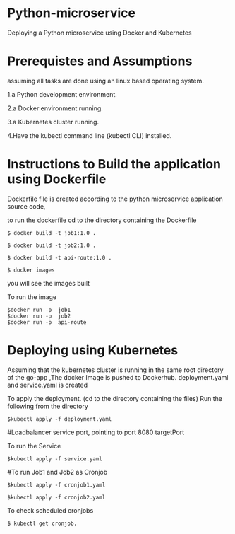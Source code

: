 # Python-microservice
Deploying a Python microservice using Docker and Kubernetes
# Prerequistes and Assumptions
assuming all tasks are done using an linux based operating system.

1.a Python development environment.

2.a Docker environment running.

3.a Kubernetes cluster running.

4.Have the kubectl command line (kubectl CLI) installed.

# Instructions to Build the application using Dockerfile
Dockerfile file is created according to the python microservice application source code,

to run the dockerfile
cd to the directory containing the Dockerfile
    
    $ docker build -t job1:1.0 .
    
    $ docker build -t job2:1.0 .
    
    $ docker build -t api-route:1.0 .
    
    $ docker images
  you will see the images built
  
To run the image

    $docker run -p  job1
    $docker run -p  job2
    $docker run -p  api-route

# Deploying using Kubernetes
Assuming that the kubernetes cluster is running in the same root directory of the go-app
,The docker Image is pushed to Dockerhub.
deployment.yaml and service.yaml is created

To apply the deployment. (cd to the directory containing the files)
Run the following from the directory


    $kubectl apply -f deployment.yaml

#Loadbalancer service
port, pointing to port 8080
targetPort

To run the Service

    $kubectl apply -f service.yaml

#To run Job1 and Job2 as Cronjob

    $kubectl apply -f cronjob1.yaml
    
    $kubectl apply -f cronjob2.yaml

To check scheduled cronjobs

    $ kubectl get cronjob.
